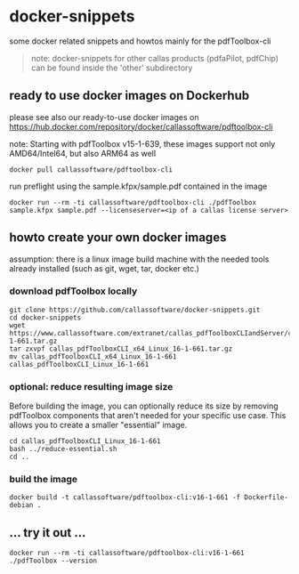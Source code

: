 # docker-snippets
some docker related snippets and howtos mainly for the pdfToolbox-cli

> note: docker-snippets for other callas products (pdfaPilot, pdfChip) can be found inside the 'other' subdirectory

## ready to use docker images on Dockerhub
please see also our ready-to-use docker images on https://hub.docker.com/repository/docker/callassoftware/pdftoolbox-cli

note: Starting with pdfToolbox v15-1-639, these images support not only AMD64/Intel64, but also ARM64 as well
```
docker pull callassoftware/pdftoolbox-cli
```
run preflight using the sample.kfpx/sample.pdf contained in the image
```
docker run --rm -ti callassoftware/pdftoolbox-cli ./pdfToolbox sample.kfpx sample.pdf --licenseserver=<ip of a callas license server>
```

## howto create your own docker images

assumption: there is a linux image build machine with the needed tools already installed (such as git, wget, tar, docker etc.)

### download pdfToolbox locally
```
git clone https://github.com/callassoftware/docker-snippets.git
cd docker-snippets
wget https://www.callassoftware.com/extranet/callas_pdfToolboxCLIandServer/callas_pdfToolboxCLI_x64_Linux_16-1-661.tar.gz
tar zxvpf callas_pdfToolboxCLI_x64_Linux_16-1-661.tar.gz
mv callas_pdfToolboxCLI_x64_Linux_16-1-661 callas_pdfToolboxCLI_Linux_16-1-661
```

### optional: reduce resulting image size
Before building the image, you can optionally reduce its size by removing pdfToolbox components that aren't needed for your specific use case. This allows you to create a smaller "essential" image.

```
cd callas_pdfToolboxCLI_Linux_16-1-661
bash ../reduce-essential.sh
cd ..
```

### build the image
```
docker build -t callassoftware/pdftoolbox-cli:v16-1-661 -f Dockerfile-debian .
```

## ... try it out ...

```
docker run --rm -ti callassoftware/pdftoolbox-cli:v16-1-661 ./pdfToolbox --version
```
